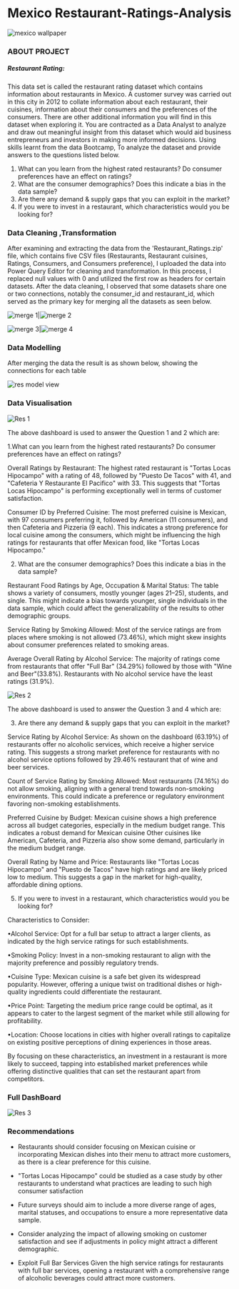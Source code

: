 # Mexico Restaurant-Ratings-Analysis

![mexico wallpaper](https://github.com/confilovydovy/Restaurant-Ratings-Analysis/assets/7013375/652b194f-8f25-4007-b933-d38393b720e1)


### ABOUT PROJECT 
##### Restaurant Rating:

This data set is called the restaurant rating dataset which contains information about restaurants in Mexico. A customer survey was carried out in this city in 2012 to collate information about each restaurant, their cuisines, information about their consumers and the preferences of the consumers. There are other additional information you will find in this dataset when exploring it. You are contracted as a Data Analyst to analyze and draw out meaningful insight from this dataset which would aid business entrepreneurs and investors in making more informed decisions. Using skills learnt from the data Bootcamp, To analyze the dataset and provide answers to the questions listed below. 

1. What can you learn from the highest rated restaurants? Do consumer preferences have an effect on ratings?
2.  What are the consumer demographics? Does this indicate a bias in the data sample? 
3.   Are there any demand & supply gaps that you can exploit in the market?
4.   If you were to invest in a restaurant, which characteristics would you be looking for?

### Data Cleaning ,Transformation

After examining and extracting the data from the 'Restaurant_Ratings.zip' file, which contains five CSV files (Restaurants, Restaurant cuisines, Ratings, Consumers, and Consumers preference), I uploaded the data into Power Query Editor for cleaning and transformation. In this process, I replaced null values with 0 and utilized the first row as headers for certain datasets. After the data cleaning, I observed that some datasets share one or two connections, notably the consumer_id and restaurant_id, which served as the primary key for merging all the datasets as seen below.

![merge 1](https://github.com/confilovydovy/Restaurant-Ratings-Analysis/assets/7013375/06da7489-5503-4314-9a60-c4fa9fe61d15)|![merge 2](https://github.com/confilovydovy/Restaurant-Ratings-Analysis/assets/7013375/288d7b6b-dc15-4a9d-bf84-d07e0c6417a1)

![merge 3](https://github.com/confilovydovy/Restaurant-Ratings-Analysis/assets/7013375/ce6ea31e-309b-471f-94e9-1ad433073e18)|![merge 4](https://github.com/confilovydovy/Restaurant-Ratings-Analysis/assets/7013375/99c660b0-301a-4b39-b868-7829c45c9de8)

### Data Modelling
After merging the data the result is as shown below, showing the connections for each table

![res model view](https://github.com/confilovydovy/Restaurant-Ratings-Analysis/assets/7013375/71ae4e43-98e5-4d1f-b729-53dba3c350a9)


### Data Visualisation

![Res 1](https://github.com/confilovydovy/Restaurant-Ratings-Analysis/assets/7013375/802ded6c-2cdc-4eb5-97df-3f8acd19c8b4)


The above dashboard is used to answer the Question 1 and 2 which are:

1.What can you learn from the highest rated restaurants? Do consumer preferences have an effect on ratings?

Overall Ratings by Restaurant: The highest rated restaurant is "Tortas Locas Hipocampo" with a rating of 48, followed by "Puesto De Tacos" with 41, and "Cafeteria Y Restaurante El Pacifico" with 33. This suggests that "Tortas Locas Hipocampo" is performing exceptionally well in terms of customer satisfaction.

Consumer ID by Preferred Cuisine: The most preferred cuisine is Mexican, with 97 consumers preferring it, followed by American (11 consumers), and then Cafeteria and Pizzeria (9 each). This indicates a strong preference for local cuisine among the consumers, which might be influencing the high ratings for restaurants that offer Mexican food, like "Tortas Locas Hipocampo."

2. What are the consumer demographics? Does this indicate a bias in the data sample?
   
Restaurant Food Ratings by Age, Occupation & Marital Status: The table shows a variety of consumers, mostly younger (ages 21–25), students, and single. This might indicate a bias towards younger, single individuals in the data sample, which could affect the generalizability of the results to other demographic groups.

Service Rating by Smoking Allowed: Most of the service ratings are from places where smoking is not allowed (73.46%), which might skew insights about consumer preferences related to smoking areas.

Average Overall Rating by Alcohol Service: The majority of ratings come from restaurants that offer "Full Bar" (34.29%) followed by those with "Wine and Beer"(33.8%). Restaurants with No alcohol service have the least ratings (31.9%).

![Res 2](https://github.com/confilovydovy/Restaurant-Ratings-Analysis/assets/7013375/22d0f613-c531-4817-825f-e974228d43f5)


The above dashboard is used to answer the Question 3 and 4 which are:

3. Are there any demand & supply gaps that you can exploit in the market?
   
Service Rating by Alcohol Service: As shown on the dashboard (63.19%) of restaurants offer no alcoholic services, which receive a higher service rating. This suggests a strong market preference for restaurants with no alcohol service options followed by 29.46% restaurant that of wine and beer services.

Count of Service Rating by Smoking Allowed: Most restaurants (74.16%) do not allow smoking, aligning with a general trend towards non-smoking environments. This could indicate a preference or regulatory environment favoring non-smoking establishments.

Preferred Cuisine by Budget: Mexican cuisine shows a high preference across all budget categories, especially in the medium budget range. This indicates a robust demand for Mexican cuisine Other cuisines like American, Cafeteria, and Pizzeria also show some demand, particularly in the medium budget range.

Overall Rating by Name and Price: Restaurants like "Tortas Locas Hipocampo" and "Puesto de Tacos" have high ratings and are likely priced low to medium. This suggests a gap in the market for high-quality, affordable dining options.

5. If you were to invest in a restaurant, which characteristics would you be looking for?
   
Characteristics to Consider:

•Alcohol Service: Opt for a full bar setup to attract a larger clients, as indicated by the high service ratings for such establishments.

•Smoking Policy: Invest in a non-smoking restaurant to align with the majority preference and possibly regulatory trends.

•Cuisine Type: Mexican cuisine is a safe bet given its widespread popularity. However, offering a unique twist on traditional dishes or high-quality ingredients could differentiate the restaurant.

•Price Point: Targeting the medium price range could be optimal, as it appears to cater to the largest segment of the market while still allowing for profitability.

•Location: Choose locations in cities with higher overall ratings to capitalize on existing positive perceptions of dining experiences in those areas.

By focusing on these characteristics, an investment in a restaurant is more likely to succeed, tapping into established market preferences while offering distinctive qualities that can set the restaurant apart from competitors.

### Full DashBoard

![Res 3](https://github.com/confilovydovy/Restaurant-Ratings-Analysis/assets/7013375/e9d1aead-2313-4f01-bec3-19f0e4f8c9ac)


### Recommendations

- Restaurants should consider focusing on Mexican cuisine or incorporating Mexican dishes into their menu to attract more customers, as there is a clear preference for this cuisine.

- "Tortas Locas Hipocampo" could be studied as a case study by other restaurants to understand what practices are leading to such high consumer satisfaction

- Future surveys should aim to include a more diverse range of ages, marital statuses, and occupations to ensure a more representative data sample.

- Consider analyzing the impact of allowing smoking on customer satisfaction and see if adjustments in policy might attract a different demographic.

- Exploit Full Bar Services Given the high service ratings for restaurants with full bar services, opening a restaurant with a comprehensive range of alcoholic beverages could attract more customers.
